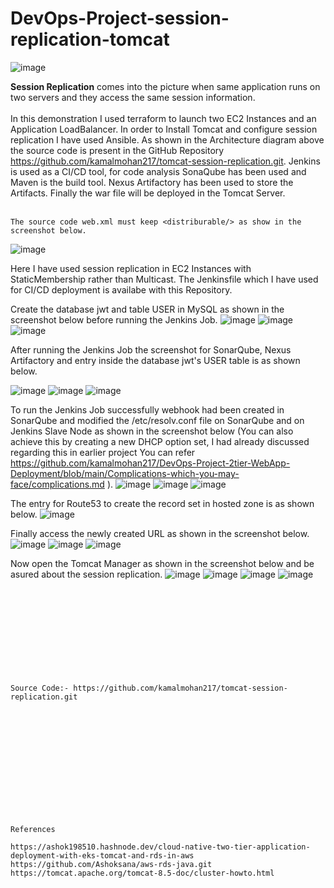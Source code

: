 # DevOps-Project-session-replication-tomcat

![image](https://github.com/user-attachments/assets/f3b1f999-471e-4640-8c4a-9ece6c4112af)

**Session Replication** comes into the picture when same application runs on two servers and they access the same session information.
<br><br/>
In this demonstration I used terraform to launch two EC2 Instances and an Application LoadBalancer. In order to Install Tomcat and configure session replication I have used Ansible. As shown in the Architecture diagram above the source code is present in the GitHub Repository https://github.com/kamalmohan217/tomcat-session-replication.git. Jenkins is used as a CI/CD tool, for code analysis SonaQube has been used and Maven is the build tool. Nexus Artifactory has been used to store the Artifacts. Finally the war file will be deployed in the Tomcat Server.
<br><br/>
```
The source code web.xml must keep <distriburable/> as show in the screenshot below.
```
![image](https://github.com/user-attachments/assets/d0ecbfd6-f1fd-426b-9e65-be19bc5fc4e4)

Here I have used session replication in EC2 Instances with StaticMembership rather than Multicast. The Jenkinsfile which I have used for CI/CD deployment is availabe with this Repository. 

Create the database jwt and table USER in MySQL as shown in the screenshot below before running the Jenkins Job.
![image](https://github.com/user-attachments/assets/4befe8b8-4ca8-4d2f-88ec-9a6efa8be6f6)
![image](https://github.com/user-attachments/assets/c54917fe-cc65-40fc-95e7-acb1956e7015)
![image](https://github.com/user-attachments/assets/f7a1ed0d-be24-4d98-8090-aaa294c97130)

After running the Jenkins Job the screenshot for SonarQube, Nexus Artifactory and entry inside the database jwt's USER table is as shown below.

![image](https://github.com/user-attachments/assets/d6a1e71d-c93a-4ced-aa28-f5432041cd2c)
![image](https://github.com/user-attachments/assets/73fcefab-dbfa-4d97-bef7-f86fe84ee224)
![image](https://github.com/user-attachments/assets/2c428b00-73b4-43cb-8338-e3fa4b23ef79)

To run the Jenkins Job successfully webhook had been created in SonarQube and modified the /etc/resolv.conf file on SonarQube and on Jenkins Slave Node as shown in the screenshot below (You can also achieve this by creating a new DHCP option set, I had already discussed regarding this in earlier project You can refer https://github.com/kamalmohan217/DevOps-Project-2tier-WebApp-Deployment/blob/main/Complications-which-you-may-face/complications.md ).
![image](https://github.com/user-attachments/assets/1f290de4-8925-4cf7-8f9b-efba7f3e2495)
![image](https://github.com/user-attachments/assets/f0afde40-329b-42e9-9d25-c539a9fc0683)
![image](https://github.com/user-attachments/assets/b7f7dddb-c9ec-4f89-9c14-9741f6962215)

The entry for Route53 to create the record set in hosted zone is as shown below.
![image](https://github.com/user-attachments/assets/7529d35a-9027-42e3-bb7e-0138ff6a25b4)

Finally access the newly created URL as shown in the screenshot below.
![image](https://github.com/user-attachments/assets/e99872bb-92ac-40b7-b31a-8d1a73cd48e5)
![image](https://github.com/user-attachments/assets/4a440956-8d5e-41c6-a749-f5130822dae3)
![image](https://github.com/user-attachments/assets/8309b7a3-c8c5-4a8f-8d34-a5dde86005ed)

Now open the Tomcat Manager as shown in the screenshot below and be asured about the session replication.
![image](https://github.com/user-attachments/assets/a5f2a0a1-4a8b-4e32-ab0b-406f536369aa)
![image](https://github.com/user-attachments/assets/f24b064e-405c-4dd6-8671-a73cc133f6d2)
![image](https://github.com/user-attachments/assets/4785f08d-7fae-48a1-91be-6f5d687e190c)
![image](https://github.com/user-attachments/assets/d360cf42-934a-4bb1-b462-fea824e106f9)
<br><br/>
<br><br/>
<br><br/>
<br><br/>
<br><br/>
```
Source Code:- https://github.com/kamalmohan217/tomcat-session-replication.git 
```
<br><br/>
<br><br/>
<br><br/>
<br><br/>
<br><br/>
```
References

https://ashok198510.hashnode.dev/cloud-native-two-tier-application-deployment-with-eks-tomcat-and-rds-in-aws
https://github.com/Ashoksana/aws-rds-java.git
https://tomcat.apache.org/tomcat-8.5-doc/cluster-howto.html
```
